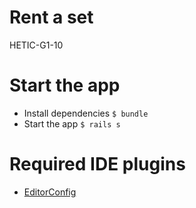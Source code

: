 # Rent a set
HETIC-G1-10

# Start the app
* Install dependencies `$ bundle`
* Start the app `$ rails s`

# Required IDE plugins
- [EditorConfig](http://editorconfig.org)
